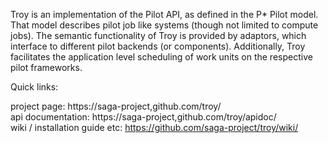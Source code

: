 
Troy is an implementation of the Pilot API, as defined in the P* Pilot
model.  That model describes pilot job like systems (though not
limited to compute jobs).  The semantic functionality of Troy is
provided by adaptors, which interface to different pilot backends (or
components).  Additionally, Troy facilitates the application level
scheduling of work units on the respective pilot frameworks.

Quick links:

  project page:                  https://saga-project,github.com/troy/        <br>
  api documentation:             https://saga-project,github.com/troy/apidoc/ <br>
  wiki / installation guide etc: https://github.com/saga-project/troy/wiki/   <br>


